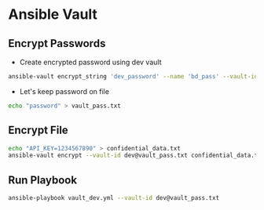# Ansible Vault

## Encrypt Passwords

- Create encrypted password using dev vault

```bash
ansible-vault encrypt_string 'dev_password' --name 'bd_pass' --vault-id dev@prompt
```

- Let's keep password on file

```bash
echo "password" > vault_pass.txt
```

## Encrypt File

```bash
echo "API_KEY=1234567890" > confidential_data.txt
ansible-vault encrypt --vault-id dev@vault_pass.txt confidential_data.txt
```

## Run Playbook

```bash
ansible-playbook vault_dev.yml --vault-id dev@vault_pass.txt
```
